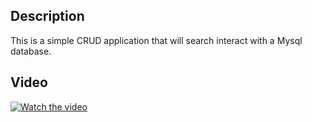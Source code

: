 ## Description

This is a simple CRUD application that will search interact with a Mysql database.

## Video

[![Watch the video](https://img.youtube.com/vi/gsyYjPRs53w/maxresdefault.jpg)](https://youtu.be/gsyYjPRs53w)
